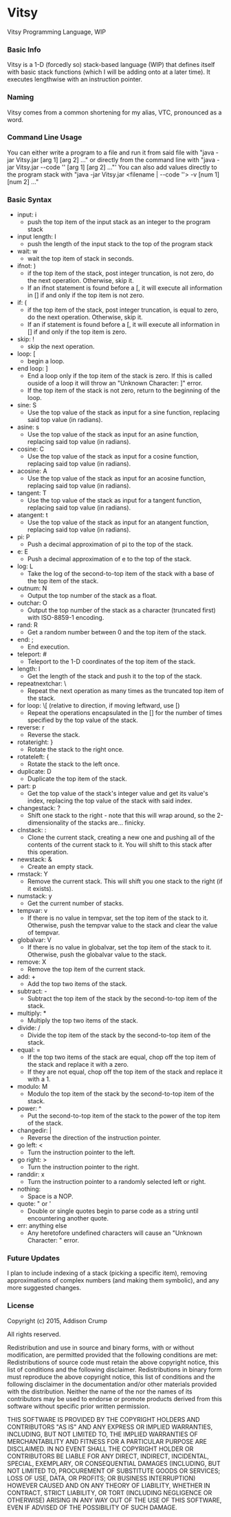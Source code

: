 # Vitsy
Vitsy Programming Language, WIP

### Basic Info
Vitsy is a 1-D (forcedly so) stack-based language (WIP) that defines itself with basic stack functions (which I will be adding onto at a later time).
It executes lengthwise with an instruction pointer.

### Naming
Vitsy comes from a common shortening for my alias, VTC, pronounced as a word.

### Command Line Usage
You can either write a program to a file and run it from said file with "java -jar Vitsy.jar <filename> [arg 1] [arg 2] ..." or directly from the command line with "java -jar Vitsy.jar --code '<program>' [arg 1] [arg 2] ..."'
You can also add values directly to the program stack with "java -jar Vitsy.jar <filename | --code '<program>'> -v [num 1] [num 2] ..."

### Basic Syntax
 - input: i
    - push the top item of the input stack as an integer to the program stack
 - input length: I
    - push the length of the input stack to the top of the program stack
 - wait: w
    - wait the top item of stack in seconds.
 - ifnot: )
    - if the top item of the stack, post integer truncation, is not zero, do the next operation. Otherwise, skip it.
    - If an ifnot statement is found before a [, it will execute all information in [] if and only if the top item is not zero. 
 - if: (
    - if the top item of the stack, post integer truncation, is equal to zero, do the next operation. Otherwise, skip it.
    - If an if statement is found before a [, it will execute all information in [] if and only if the top item is zero. 
 - skip: !
    - skip the next operation.
 - loop: [
    - begin a loop.
 - end loop: ]
    - End a loop only if the top item of the stack is zero. If this is called ouside of a loop it will throw an "Unknown Character: ]" error.
    - If the top item of the stack is not zero, return to the beginning of the loop.
 - sine: S
    - Use the top value of the stack as input for a sine function, replacing said top value (in radians).
 - asine: s
    - Use the top value of the stack as input for an asine function, replacing said top value (in radians).
 - cosine: C
    - Use the top value of the stack as input for a cosine function, replacing said top value (in radians).
 - acosine: A
    - Use the top value of the stack as input for an acosine function, replacing said top value (in radians).
 - tangent: T
    - Use the top value of the stack as input for a tangent function, replacing said top value (in radians).
 - atangent: t
    - Use the top value of the stack as input for an atangent function, replacing said top value (in radians).
 - pi: P
    - Push a decimal approximation of pi to the top of the stack.
 - e: E
    - Push a decimal approximation of e to the top of the stack.
 - log: L
    - Take the log of the second-to-top item of the stack with a base of the top item of the stack.
 - outnum: N
    - Output the top number of the stack as a float.
 - outchar: O
    - Output the top number of the stack as a character (truncated first) with ISO-8859-1 encoding.
 - rand: R
    - Get a random number between 0 and the top item of the stack.
 - end: ;
    - End execution.
 - teleport: #
    - Teleport to the 1-D coordinates of the top item of the stack.
 - length: l
    - Get the length of the stack and push it to the top of the stack.
 - repeatnextchar: \\
    - Repeat the next operation as many times as the truncated top item of the stack.
 - for loop: \\[ (relative to direction, if moving leftward, use [\)
    - Repeat the operations encapsulated in the [] for the number of times specified by the top value of the stack.
 - reverse: r
    - Reverse the stack.
 - rotateright: }
    - Rotate the stack to the right once.
 - rotateleft: {
    - Rotate the stack to the left once.
 - duplicate: D
    - Duplicate the top item of the stack.
 - part: p
    - Get the top value of the stack's integer value and get its value's index, replacing the top value of the stack with said index.
 - changestack: ?
    - Shift one stack to the right - note that this will wrap around, so the 2-dimensionality of the stacks are... finicky.
 - clnstack: :
    - Clone the current stack, creating a new one and pushing all of the contents of the current stack to it. You will shift to this stack after this operation.
 - newstack: &
    - Create an empty stack.
 - rmstack: Y
    - Remove the current stack. This will shift you one stack to the right (if it exists).
 - numstack: y
    - Get the current number of stacks.
 - tempvar: v
    - If there is no value in tempvar, set the top item of the stack to it. Otherwise, push the tempvar value to the stack and clear the value of tempvar.
 - globalvar: V
    - If there is no value in globalvar, set the top item of the stack to it. Otherwise, push the globalvar value to the stack.
 - remove: X
    - Remove the top item of the current stack.
 - add: +
    - Add the top two items of the stack.
 - subtract: -
    - Subtract the top item of the stack by the second-to-top item of the stack.
 - multiply: *
    - Multiply the top two items of the stack.
 - divide: /
    - Divide the top item of the stack by the second-to-top item of the stack.
 - equal: =
    - If the top two items of the stack are equal, chop off the top item of the stack and replace it with a zero.
    - If they are not equal, chop off the top item of the stack and replace it with a 1.
 - modulo: M
    - Modulo the top item of the stack by the second-to-top item of the stack.
 - power: ^
    - Put the second-to-top item of the stack to the power of the top item of the stack.
 - changedir: |
    - Reverse the direction of the instruction pointer.
 - go left: <
    - Turn the instruction pointer to the left.
 - go right: >
    - Turn the instruction pointer to the right.
 - randdir: x
    - Turn the instruction pointer to a randomly selected left or right.
 - nothing:  
    - Space is a NOP.
 - quote: " or '
    - Double or single quotes begin to parse code as a string until encountering another quote.
 - err: anything else
    - Any heretofore undefined characters will cause an "Unknown Character: " error.

### Future Updates
I plan to include indexing of a stack (picking a specific item), removing approximations of complex numbers (and making them symbolic), and any more suggested changes.


### License
Copyright (c) 2015, Addison Crump

 All rights reserved.

Redistribution and use in source and binary forms, with or without modification, 
are permitted provided that the following conditions are met:
Redistributions of source code must retain the above copyright notice, this list of conditions and the following disclaimer.
Redistributions in binary form must reproduce the above copyright notice, this list of conditions and the following disclaimer 
in the documentation and/or other materials provided with the distribution.
Neither the name of the <ORGANIZATION> nor the names of its contributors may be
used to endorse or promote products derived from this software without specific prior written permission.

THIS SOFTWARE IS PROVIDED BY THE COPYRIGHT HOLDERS AND CONTRIBUTORS "AS IS" AND ANY EXPRESS OR IMPLIED WARRANTIES, 
INCLUDING, BUT NOT LIMITED TO, THE IMPLIED WARRANTIES OF MERCHANTABILITY AND FITNESS FOR A PARTICULAR PURPOSE ARE 
DISCLAIMED. IN NO EVENT SHALL THE COPYRIGHT HOLDER OR CONTRIBUTORS BE LIABLE FOR ANY DIRECT, INDIRECT, INCIDENTAL, 
SPECIAL, EXEMPLARY, OR CONSEQUENTIAL DAMAGES (INCLUDING, BUT NOT LIMITED TO, PROCUREMENT OF SUBSTITUTE GOODS OR 
SERVICES; LOSS OF USE, DATA, OR PROFITS; OR BUSINESS INTERRUPTION) HOWEVER CAUSED AND ON ANY THEORY OF LIABILITY, 
WHETHER IN CONTRACT, STRICT LIABILITY, OR TORT (INCLUDING NEGLIGENCE OR OTHERWISE) ARISING IN ANY WAY OUT OF THE 
USE OF THIS SOFTWARE, EVEN IF ADVISED OF THE POSSIBILITY OF SUCH DAMAGE.
